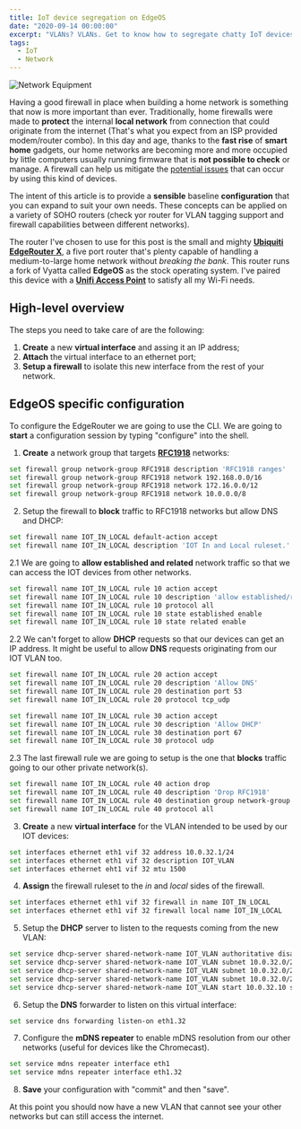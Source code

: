 ```yaml
---
title: IoT device segregation on EdgeOS
date: "2020-09-14 00:00:00"
excerpt: "VLANs? VLANs. Get to know how to segregate chatty IoT devices on your network"
tags:
  - IoT
  - Network
---
```


![Network Equipment](https://p0.pikist.com/photos/309/174/network-equipment-hardware-internet-data-server-communication-connection-datacenter.jpg)

Having a good firewall in place when building a home network is something that now is more important than ever. Traditionally, home firewalls were made to **protect** the internal **local network** from connection that could originate from the internet (That's what you expect from an ISP provided modem/router combo). In this day and age, thanks to the **fast rise** of **smart home** gadgets, our home networks are becoming more and more occupied by little computers usually running firmware that is **not possible to check** or manage. A firewall can help us mitigate the [potential issues](https://cve.mitre.org/cgi-bin/cvekey.cgi?keyword=upnp) that can occur by using this kind of devices.

The intent of this article is to provide a **sensible** baseline **configuration** that you can expand to suit your own needs. These concepts can be applied on a variety of SOHO routers (check yor router for VLAN tagging support and firewall capabilities between different networks).

The router I've chosen to use for this post is the small and mighty [**Ubiquiti EdgeRouter X**](https://amzn.to/2FtPBv9), a five port router that's plenty capable of handling a medium-to-large home network without _breaking the bank_. This router runs a fork of Vyatta called **EdgeOS** as the stock operating system.
I've paired this device with a [**Unifi Access Point**](https://amzn.to/2DXEkm6) to satisfy all my Wi-Fi needs.

## High-level overview

The steps you need to take care of are the following:

1. **Create** a new **virtual interface** and assing it an IP address;
2. **Attach** the virtual interface to an ethernet port;
3. **Setup a firewall** to isolate this new interface from the rest of your network.

## EdgeOS specific configuration

To configure the EdgeRouter we are going to use the CLI. We are going to **start** a configuration session by typing "configure" into the shell.

1. **Create** a network group that targets [**RFC1918**](https://tools.ietf.org/html/rfc1918) networks:

```bash
set firewall group network-group RFC1918 description 'RFC1918 ranges'
set firewall group network-group RFC1918 network 192.168.0.0/16
set firewall group network-group RFC1918 network 172.16.0.0/12
set firewall group network-group RFC1918 network 10.0.0.0/8
```

2. Setup the firewall to **block** traffic to RFC1918 networks but allow DNS and DHCP:

```bash
set firewall name IOT_IN_LOCAL default-action accept
set firewall name IOT_IN_LOCAL description 'IOT In and Local ruleset.'
```

2.1 We are going to **allow established and related** network traffic so that we can access the IOT devices from other networks.

```bash
set firewall name IOT_IN_LOCAL rule 10 action accept
set firewall name IOT_IN_LOCAL rule 10 description 'allow established/related'
set firewall name IOT_IN_LOCAL rule 10 protocol all
set firewall name IOT_IN_LOCAL rule 10 state established enable
set firewall name IOT_IN_LOCAL rule 10 state related enable
```

2.2 We can't forget to allow **DHCP** requests so that our devices can get an IP address.
It might be useful to allow **DNS** requests originating from our IOT VLAN too.

```bash
set firewall name IOT_IN_LOCAL rule 20 action accept
set firewall name IOT_IN_LOCAL rule 20 description 'Allow DNS'
set firewall name IOT_IN_LOCAL rule 20 destination port 53
set firewall name IOT_IN_LOCAL rule 20 protocol tcp_udp

set firewall name IOT_IN_LOCAL rule 30 action accept
set firewall name IOT_IN_LOCAL rule 30 description 'Allow DHCP'
set firewall name IOT_IN_LOCAL rule 30 destination port 67
set firewall name IOT_IN_LOCAL rule 30 protocol udp
```

2.3 The last firewall rule we are going to setup is the one that **blocks** traffic going to our other private network(s).

```bash
set firewall name IOT_IN_LOCAL rule 40 action drop
set firewall name IOT_IN_LOCAL rule 40 description 'Drop RFC1918'
set firewall name IOT_IN_LOCAL rule 40 destination group network-group RFC1918
set firewall name IOT_IN_LOCAL rule 40 protocol all
```

3. **Create** a new **virtual interface** for the VLAN intended to be used by our IOT devices:

```bash
set interfaces ethernet eth1 vif 32 address 10.0.32.1/24
set interfaces ethernet eth1 vif 32 description IOT_VLAN
set interfaces ethernet eht1 vif 32 mtu 1500
```

4. **Assign** the firewall ruleset to the _in_ and _local_ sides of the firewall.

```bash
set interfaces ethernet eth1 vif 32 firewall in name IOT_IN_LOCAL
set interfaces ethernet eth1 vif 32 firewall local name IOT_IN_LOCAL
```

5. Setup the **DHCP** server to listen to the requests coming from the new VLAN:

```bash
set service dhcp-server shared-network-name IOT_VLAN authoritative disable
set service dhcp-server shared-network-name IOT_VLAN subnet 10.0.32.0/24 default-router 10.0.32.1
set service dhcp-server shared-network-name IOT_VLAN subnet 10.0.32.0/24 dns-server 10.0.32.1
set service dhcp-server shared-network-name IOT_VLAN subnet 10.0.32.0/24 lease 86499
set service dhcp-server shared-network-name IOT_VLAN start 10.0.32.10 stop 10.0.32.100
```

6. Setup the **DNS** forwarder to listen on this virtual interface:

```bash
set service dns forwarding listen-on eth1.32
```

7. Configure the **mDNS repeater** to enable mDNS resolution from our other networks (useful for devices like the Chromecast).

```bash
set service mdns repeater interface eth1
set service mdns repeater interface eth1.32
```

8. **Save** your configuration with "commit" and then "save".

At this point you should now have a new VLAN that cannot see your other networks but can still access the internet.

<AffiliateDisclosure />
